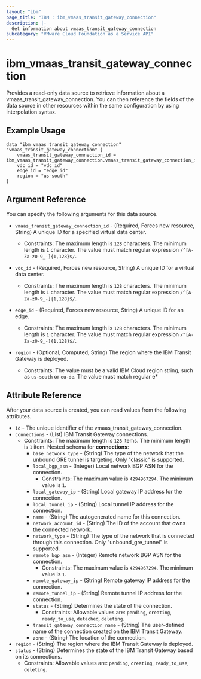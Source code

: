 ```yaml
---
layout: "ibm"
page_title: "IBM : ibm_vmaas_transit_gateway_connection"
description: |-
  Get information about vmaas_transit_gateway_connection
subcategory: "VMware Cloud Foundation as a Service API"
---
```


# ibm_vmaas_transit_gateway_connection

Provides a read-only data source to retrieve information about a vmaas_transit_gateway_connection. You can then reference the fields of the data source in other resources within the same configuration by using interpolation syntax.

## Example Usage

```hcl
data "ibm_vmaas_transit_gateway_connection" "vmaas_transit_gateway_connection" {
	vmaas_transit_gateway_connection_id = ibm_vmaas_transit_gateway_connection.vmaas_transit_gateway_connection_instance.vmaas_transit_gateway_connection_id
	vdc_id = "vdc_id"
    edge_id = "edge_id"
    region = "us-south"
}
```

## Argument Reference

You can specify the following arguments for this data source.

* `vmaas_transit_gateway_connection_id` - (Required, Forces new resource, String) A unique ID for a specified virtual data center.
  * Constraints: The maximum length is `128` characters. The minimum length is `1` character. The value must match regular expression `/^[A-Za-z0-9_-]{1,128}$/`.
* `vdc_id` - (Required, Forces new resource, String) A unique ID for a virtual data center.  
  * Constraints: The maximum length is `128` characters. The minimum length is `1` character. The value must match regular expression `/^[A-Za-z0-9_-]{1,128}$/`.

* `edge_id` - (Required, Forces new resource, String) A unique ID for an edge.  
  * Constraints: The maximum length is `128` characters. The minimum length is `1` character. The value must match regular expression `/^[A-Za-z0-9_-]{1,128}$/`.

* `region` - (Optional, Computed, String) The region where the IBM Transit Gateway is deployed.  
  * Constraints: The value must be a valid IBM Cloud region string, such as `us-south` or `eu-de`. The value must match regular e*

## Attribute Reference

After your data source is created, you can read values from the following attributes.

* `id` - The unique identifier of the vmaas_transit_gateway_connection.
* `connections` - (List) IBM Transit Gateway connections.
  * Constraints: The maximum length is `128` items. The minimum length is `1` item.
Nested schema for **connections**:
	* `base_network_type` - (String) The type of the network that the unbound GRE tunnel is targeting. Only "classic" is supported.
	* `local_bgp_asn` - (Integer) Local network BGP ASN for the connection.
	  * Constraints: The maximum value is `4294967294`. The minimum value is `1`.
	* `local_gateway_ip` - (String) Local gateway IP address for the connection.
	* `local_tunnel_ip` - (String) Local tunnel IP address for the connection.
	* `name` - (String) The autogenerated name for this connection.
	* `network_account_id` - (String) The ID of the account that owns the connected network.
	* `network_type` - (String) The type of the network that is connected through this connection. Only "unbound_gre_tunnel" is supported.
	* `remote_bgp_asn` - (Integer) Remote network BGP ASN for the connection.
	  * Constraints: The maximum value is `4294967294`. The minimum value is `1`.
	* `remote_gateway_ip` - (String) Remote gateway IP address for the connection.
	* `remote_tunnel_ip` - (String) Remote tunnel IP address for the connection.
	* `status` - (String) Determines the state of the connection.
	  * Constraints: Allowable values are: `pending`, `creating`, `ready_to_use`, `detached`, `deleting`.
	* `transit_gateway_connection_name` - (String) The user-defined name of the connection created on the IBM Transit Gateway.
	* `zone` - (String) The location of the connection.
* `region` - (String) The region where the IBM Transit Gateway is deployed.
* `status` - (String) Determines the state of the IBM Transit Gateway based on its connections.
  * Constraints: Allowable values are: `pending`, `creating`, `ready_to_use`, `deleting`.

